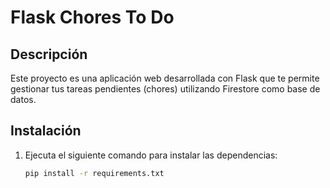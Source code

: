 # Flask Chores To Do

## Descripción

Este proyecto es una aplicación web desarrollada con Flask que te permite gestionar tus tareas pendientes (chores) utilizando Firestore como base de datos.

## Instalación

1. Ejecuta el siguiente comando para instalar las dependencias:
   ```bash
   pip install -r requirements.txt
